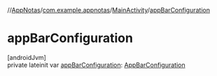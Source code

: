 //[AppNotas](../../../index.md)/[com.example.appnotas](../index.md)/[MainActivity](index.md)/[appBarConfiguration](app-bar-configuration.md)

# appBarConfiguration

[androidJvm]\
private lateinit var [appBarConfiguration](app-bar-configuration.md): [AppBarConfiguration](https://developer.android.com/reference/kotlin/androidx/navigation/ui/AppBarConfiguration.html)
